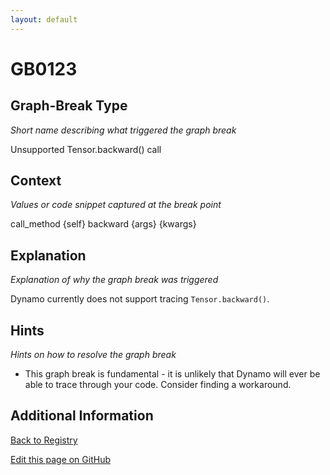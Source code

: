 ```yaml
---
layout: default
---
```

# GB0123

## Graph-Break Type
*Short name describing what triggered the graph break*

Unsupported Tensor.backward() call

## Context
*Values or code snippet captured at the break point*

call_method {self} backward {args} {kwargs}

## Explanation
*Explanation of why the graph break was triggered*

Dynamo currently does not support tracing `Tensor.backward()`.

## Hints
*Hints on how to resolve the graph break*

- This graph break is fundamental - it is unlikely that Dynamo will ever be able to trace through your code. Consider finding a workaround.


## Additional Information

<!-- ADDITIONAL INFORMATION START - Add custom information below this line -->

<!-- ADDITIONAL INFORMATION END -->

[Back to Registry](../index.html)

[Edit this page on GitHub](https://github.com/pytorch-labs/compile-graph-break-site/edit/main/docs/gb/gb0123.md)
